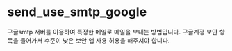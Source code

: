 # send_use_smtp_google
구글smtp 서버를 이용하여 특정한 메일로 메일을 보내는 방법입니다.
구글계정 보안 항목을 들어가서 수준이 낮은 보안 앱 사용 허용을 해주셔야 합니다.
